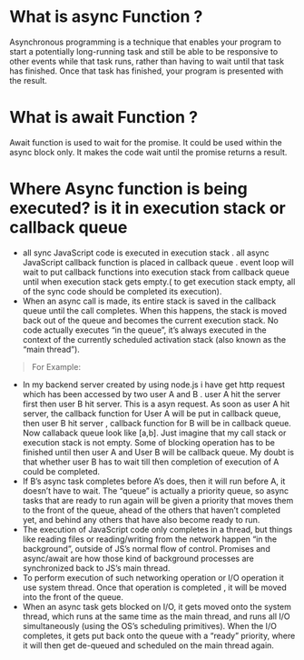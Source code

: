 # What is async Function ?
Asynchronous programming is a technique that enables your program to start a potentially long-running task and still be able to be responsive to other events while that task runs, rather than having to wait until that task has finished. Once that task has finished, your program is presented with the result.

# What is await Function ?
Await function is used to wait for the promise. It could be used within the async block only.
It makes the code wait until the promise returns a result.


# Where Async function is being executed? is it in execution stack or callback queue

- all sync JavaScript code is executed in execution stack . all async JavaScript callback function is placed in callback queue . event loop will wait to put callback functions into execution stack from callback queue until when execution stack gets empty.( to get execution stack empty, all of the sync code should be completed its execution).
- When an async call is made, its entire stack is saved in the callback queue until the call completes. When this happens, the stack is moved back out of the queue and becomes the current execution stack. No code actually executes “in the queue”, it’s always executed in the context of the currently scheduled activation stack (also known as the “main thread”).

> For Example: 
- In my backend server created by using node.js i have get http request which has been accessed by two user A and B . user A hit the server first then user B hit server. This is a asyn request. As soon as user A hit server, the callback function for User A will be put in callback queue, then user B hit server , callback function for B will be in callback queue. Now callaback queue look like [a,b]. Just imagine that my call stack or execution stack is not empty. Some of blocking operation has to be finished until then user A and User B will be callback queue. My doubt is that whether user B has to wait till then completion of execution of A could be completed.
- If B’s async task completes before A’s does, then it will run before A, it doesn’t have to wait. The “queue” is actually a priority queue, so async tasks that are ready to run again will be given a priority that moves them to the front of the queue, ahead of the others that haven’t completed yet, and behind any others that have also become ready to run.
- The execution of JavaScript code only completes in a thread, but things like reading files or reading/writing from the network happen “in the background”, outside of JS’s normal flow of control. Promises and async/await are how those kind of background processes are synchronized back to JS’s main thread.
- To perform execution of such networking operation or I/O operation it use system thread. Once that operation is completed , it will be moved into the front of the queue.
- When an async task gets blocked on I/O, it gets moved onto the system thread, which runs at the same time as the main thread, and runs all I/O simultaneously (using the OS’s scheduling primitives). When the I/O completes, it gets put back onto the queue with a “ready” priority, where it will then get de-queued and scheduled on the main thread again.